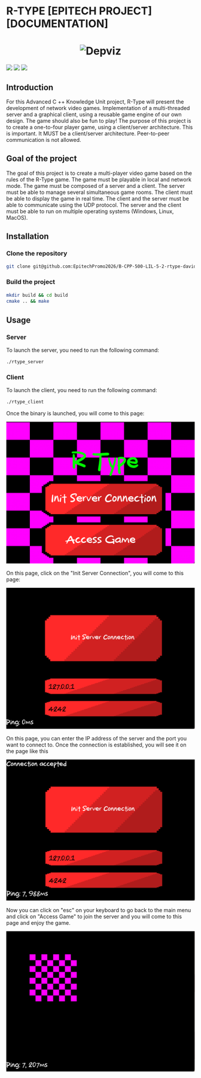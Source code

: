 # R-TYPE [EPITECH PROJECT] [DOCUMENTATION]

<h1 align="center">
  <img src="https://upload.wikimedia.org/wikipedia/fr/6/64/R-Type_Logo.png" alt="Depviz" title="Depviz" height="200px">
  <br>
</h1>

<a href="https://img.shields.io/badge/MADE%20WITH-SFML-brightgreen" alt="SFML">
        <img src="https://img.shields.io/badge/MADE%20WITH-SFML-brightgreen" /></a>
<a href="https://img.shields.io/badge/MADE%20WITH-C%2B%2B-ff69b4" alt="C++">
        <img src="https://img.shields.io/badge/MADE%20WITH-C%2B%2B-ff69b4" /></a>
<a href="https://img.shields.io/badge/MADE%20WITH-CMAKE-red" alt="Cmake">
        <img src="https://img.shields.io/badge/MADE%20WITH-CMAKE-red" /></a>

## Introduction

For this Advanced C ++ Knowledge Unit project, R-Type will present the development of network video games. 
Implementation of a multi-threaded server and a graphical client, using a reusable game engine of our own design. 
The game should also be fun to play! 
The purpose of this project is to create a one-to-four player game, using a client/server architecture.
This is important. It MUST be a client/server architecture. Peer-to-peer communication is not allowed.

## Goal of the project

The goal of this project is to create a multi-player video game based on the rules of the R-Type game. 
The game must be playable in local and network mode. 
The game must be composed of a server and a client. 
The server must be able to manage several simultaneous game rooms. 
The client must be able to display the game in real time. 
The client and the server must be able to communicate using the UDP protocol. 
The server and the client must be able to run on multiple operating systems (Windows, Linux, MacOS).

## Installation

### Clone the repository

```bash
git clone git@github.com:EpitechPromo2026/B-CPP-500-LIL-5-2-rtype-david.plouvier.git
```

### Build the project

```bash
mkdir build && cd build
cmake .. && make
```

## Usage

### Server

To launch the server, you need to run the following command:
```bash
./rtype_server
```

### Client

To launch the client, you need to run the following command:
```bash
./rtype_client
```

Once the binary is launched, you will come to this page:

![ScreenMenu](docs/assets/game_menu.png)

On this page, click on the "Init Server Connection", you will come to this page:

![InitConnection](docs/assets/init_connection.png)

On this page, you can enter the IP address of the server and the port you want to connect to.
Once the connection is established, you will see it on the page like this

![ScreenGame](https://github.com/Nathandelenclos/Rtype/blob/master/docs/assets/connection_server_done.png)

Now you can click on "esc" on your keyboard to go back to the main menu and click on "Access Game" to join the server and you will come to this page and enjoy the game.

![ScreenGame](docs/assets/game.png)